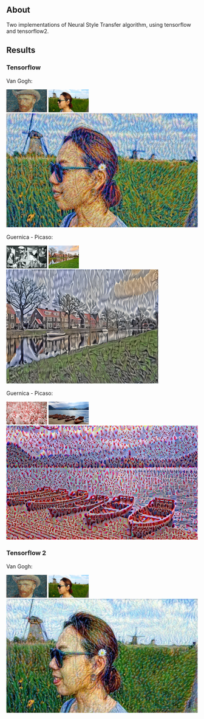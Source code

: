 ## About

Two implementations of Neural Style Transfer algorithm, using tensorflow and tensorflow2.

## Results

### Tensorflow

Van Gogh:

<img src="./tensorflow1/images/pattern_5.png" alt="alt text" width="auto" height="60">
<img src="./tensorflow1/images/content_1.jpg" alt="alt text" width="auto" height="60">
<br>
<img src="./tensorflow1/results/generated_image_1.jpg" alt="alt text" width="auto" height="300">

Guernica - Picaso:

<img src="./tensorflow1/images/pattern_1.jpg" alt="alt text" width="auto" height="60">
<img src="./tensorflow1/images/content_4.jpg" alt="alt text" width="auto" height="60">
<br>
<img src="./tensorflow1/results/generated_image_2.png" alt="alt text" width="auto" height="300">

Guernica - Picaso:

<img src="./tensorflow1/images/pattern_3.jpg" alt="alt text" width="auto" height="60">
<img src="./tensorflow1/images/content_3.jpg" alt="alt text" width="auto" height="60">
<br>
<img src="./tensorflow1/results/generated_image_3.png" alt="alt text" width="auto" height="300">

### Tensorflow 2

Van Gogh:

<img src="./tensorflow2/images/pattern_5.png" alt="alt text" width="auto" height="60">
<img src="./tensorflow2/images/content_1.jpg" alt="alt text" width="auto" height="60">
<br>
<img src="./tensorflow2/results/generated_image_1.jpg" alt="alt text" width="auto" height="300">